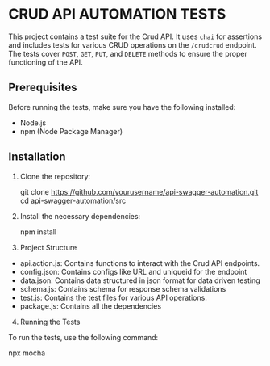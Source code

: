 # CRUD API AUTOMATION TESTS

This project contains a test suite for the Crud API. It uses `chai` for assertions and includes tests for various CRUD operations on the `/crudcrud` endpoint. The tests cover `POST`, `GET`, `PUT`, and `DELETE` methods to ensure the proper functioning of the API.

## Prerequisites

Before running the tests, make sure you have the following installed:

- Node.js
- npm (Node Package Manager)

## Installation

1. Clone the repository:

   git clone https://github.com/yourusername/api-swagger-automation.git
   cd api-swagger-automation/src

2. Install the necessary dependencies:

   npm install

3. Project Structure

 - api.action.js: Contains functions to interact with the Crud API endpoints.
 - config.json: Contains configs like URL and uniqueid for the endpoint
 - data.json: Contains data structured in json format for data driven testing
 - schema.js: Contains schema for response schema validations
 - test.js: Contains the test files for various API operations.
 - package.js: Contains all the dependencies

4. Running the Tests

To run the tests, use the following command:

   npx mocha

